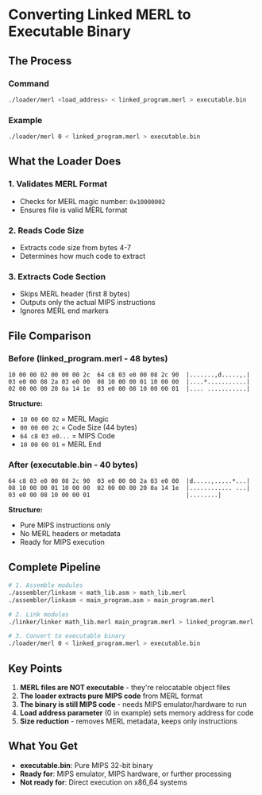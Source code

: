 # Converting Linked MERL to Executable Binary

## The Process

### Command
```bash
./loader/merl <load_address> < linked_program.merl > executable.bin
```

### Example
```bash
./loader/merl 0 < linked_program.merl > executable.bin
```

## What the Loader Does

### 1. Validates MERL Format
- Checks for MERL magic number: `0x10000002`
- Ensures file is valid MERL format

### 2. Reads Code Size
- Extracts code size from bytes 4-7
- Determines how much code to extract

### 3. Extracts Code Section
- Skips MERL header (first 8 bytes)
- Outputs only the actual MIPS instructions
- Ignores MERL end markers

## File Comparison

### Before (linked_program.merl - 48 bytes)
```
10 00 00 02 00 00 00 2c  64 c8 03 e0 00 08 2c 90  |.......,d.....,.|
03 e0 00 08 2a 03 e0 00  08 10 00 00 01 10 00 00  |....*...........|
02 00 00 00 20 0a 14 1e  03 e0 00 08 10 00 00 01  |.... ...........|
```

**Structure:**
- `10 00 00 02` = MERL Magic
- `00 00 00 2c` = Code Size (44 bytes)
- `64 c8 03 e0...` = MIPS Code
- `10 00 00 01` = MERL End

### After (executable.bin - 40 bytes)
```
64 c8 03 e0 00 08 2c 90  03 e0 00 08 2a 03 e0 00  |d.....,.....*...|
08 10 00 00 01 10 00 00  02 00 00 00 20 0a 14 1e  |............ ...|
03 e0 00 08 10 00 00 01                           |........|
```

**Structure:**
- Pure MIPS instructions only
- No MERL headers or metadata
- Ready for MIPS execution

## Complete Pipeline

```bash
# 1. Assemble modules
./assembler/linkasm < math_lib.asm > math_lib.merl
./assembler/linkasm < main_program.asm > main_program.merl

# 2. Link modules
./linker/linker math_lib.merl main_program.merl > linked_program.merl

# 3. Convert to executable binary
./loader/merl 0 < linked_program.merl > executable.bin
```

## Key Points

1. **MERL files are NOT executable** - they're relocatable object files
2. **The loader extracts pure MIPS code** from MERL format
3. **The binary is still MIPS code** - needs MIPS emulator/hardware to run
4. **Load address parameter** (0 in example) sets memory address for code
5. **Size reduction** - removes MERL metadata, keeps only instructions

## What You Get

- **executable.bin**: Pure MIPS 32-bit binary
- **Ready for**: MIPS emulator, MIPS hardware, or further processing
- **Not ready for**: Direct execution on x86_64 systems
